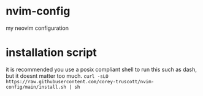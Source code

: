 # nvim-config
my neovim configuration

# installation script
it is recommended you use a posix compliant shell to run this such as dash, but it doesnt matter too much.
`curl -sLO https://raw.githubusercontent.com/corey-truscott/nvim-config/main/install.sh | sh`
